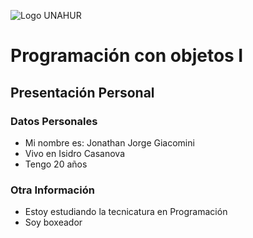 ![Logo UNAHUR](./UNAHUR.png)

# Programación con objetos I
## Presentación Personal

### Datos Personales
- Mi nombre es: Jonathan Jorge Giacomini
- Vivo en Isidro Casanova
- Tengo 20 años


### Otra Información
- Estoy estudiando la tecnicatura en Programación
- Soy boxeador
